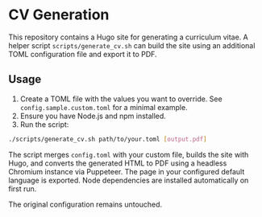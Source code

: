 # CV Generation

This repository contains a Hugo site for generating a curriculum vitae. A helper script `scripts/generate_cv.sh` can build the site using an additional TOML configuration file and export it to PDF.

## Usage

1. Create a TOML file with the values you want to override. See `config.sample.custom.toml` for a minimal example.
2. Ensure you have Node.js and npm installed.
3. Run the script:

```bash
./scripts/generate_cv.sh path/to/your.toml [output.pdf]
```

The script merges `config.toml` with your custom file, builds the site with Hugo, and converts the generated HTML to PDF using a headless Chromium instance via Puppeteer. The page in your configured default language is exported. Node dependencies are installed automatically on first run.

The original configuration remains untouched.
